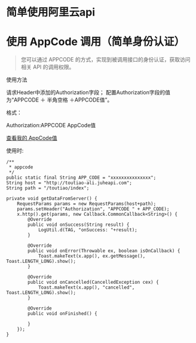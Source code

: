 # 简单使用阿里云api

# 使用 AppCode 调用（简单身份认证）

> 您可以通过 APPCODE 的方式，实现到被调用接口的身份认证，获取访问相关 API 的调用权限。

使用方法

请求Header中添加的Authorization字段；
配置Authorization字段的值为“APPCODE ＋ 半角空格 ＋APPCODE值”。

格式：

Authorization:APPCODE AppCode值

[查看我的 AppCode值](https://market.console.aliyun.com/imageconsole/index.htm?spm=5176.7744816.2.1.mOl1En#/apiService/list)

使用时:

	/**
     * appcode
     */
    public static final String APP_CODE = "xxxxxxxxxxxxxxx";
	String host = "http://toutiao-ali.juheapi.com";
	String path = "/toutiao/index";

	private void getDataFromServer() {
        RequestParams params = new RequestParams(host+path);
        params.setHeader("Authorization", "APPCODE " + APP_CODE);
        x.http().get(params, new Callback.CommonCallback<String>() {
            @Override
            public void onSuccess(String result) {
                LogUtil.d(TAG, "onSuccess: "+result);
            }

            @Override
            public void onError(Throwable ex, boolean isOnCallback) {
                Toast.makeText(x.app(), ex.getMessage(), Toast.LENGTH_LONG).show();
            }

            @Override
            public void onCancelled(CancelledException cex) {
                Toast.makeText(x.app(), "cancelled", Toast.LENGTH_LONG).show();
            }

            @Override
            public void onFinished() {

            }
        });
    }
